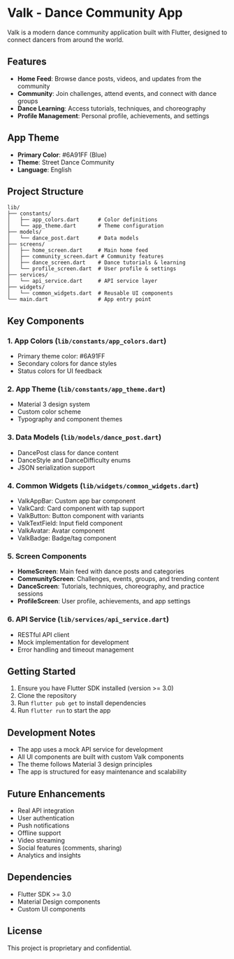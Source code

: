 # Valk - Dance Community App

Valk is a modern dance community application built with Flutter, designed to connect dancers from around the world.

## Features

- **Home Feed**: Browse dance posts, videos, and updates from the community
- **Community**: Join challenges, attend events, and connect with dance groups
- **Dance Learning**: Access tutorials, techniques, and choreography
- **Profile Management**: Personal profile, achievements, and settings

## App Theme

- **Primary Color**: #6A91FF (Blue)
- **Theme**: Street Dance Community
- **Language**: English

## Project Structure

```
lib/
├── constants/
│   ├── app_colors.dart      # Color definitions
│   └── app_theme.dart       # Theme configuration
├── models/
│   └── dance_post.dart      # Data models
├── screens/
│   ├── home_screen.dart     # Main home feed
│   ├── community_screen.dart # Community features
│   ├── dance_screen.dart    # Dance tutorials & learning
│   └── profile_screen.dart  # User profile & settings
├── services/
│   └── api_service.dart     # API service layer
├── widgets/
│   └── common_widgets.dart  # Reusable UI components
└── main.dart                # App entry point
```

## Key Components

### 1. App Colors (`lib/constants/app_colors.dart`)
- Primary theme color: #6A91FF
- Secondary colors for dance styles
- Status colors for UI feedback

### 2. App Theme (`lib/constants/app_theme.dart`)
- Material 3 design system
- Custom color scheme
- Typography and component themes

### 3. Data Models (`lib/models/dance_post.dart`)
- DancePost class for dance content
- DanceStyle and DanceDifficulty enums
- JSON serialization support

### 4. Common Widgets (`lib/widgets/common_widgets.dart`)
- ValkAppBar: Custom app bar component
- ValkCard: Card component with tap support
- ValkButton: Button component with variants
- ValkTextField: Input field component
- ValkAvatar: Avatar component
- ValkBadge: Badge/tag component

### 5. Screen Components
- **HomeScreen**: Main feed with dance posts and categories
- **CommunityScreen**: Challenges, events, groups, and trending content
- **DanceScreen**: Tutorials, techniques, choreography, and practice sessions
- **ProfileScreen**: User profile, achievements, and app settings

### 6. API Service (`lib/services/api_service.dart`)
- RESTful API client
- Mock implementation for development
- Error handling and timeout management

## Getting Started

1. Ensure you have Flutter SDK installed (version >= 3.0)
2. Clone the repository
3. Run `flutter pub get` to install dependencies
4. Run `flutter run` to start the app

## Development Notes

- The app uses a mock API service for development
- All UI components are built with custom Valk components
- The theme follows Material 3 design principles
- The app is structured for easy maintenance and scalability

## Future Enhancements

- Real API integration
- User authentication
- Push notifications
- Offline support
- Video streaming
- Social features (comments, sharing)
- Analytics and insights

## Dependencies

- Flutter SDK >= 3.0
- Material Design components
- Custom UI components

## License

This project is proprietary and confidential.
